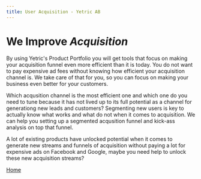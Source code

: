 ```yaml
---
title: User Acquisition - Yetric AB
---
```


# We Improve _Acquisition_

By using Yetric's Product Portfolio you will get tools that focus on making your acquisition funnel even more efficient than it is today. You do not want to pay expensive ad fees without knowing how efficient your acquisition channel is. We take care of that for you, so you can focus on making your business even better for your customers.

Which acqusition channel is the most efficient one and which one do you need to tune because it has not lived up to its full potential as a channel for generationg new leads and customers? Segmenting new users is key to actually know what works and what do not when it comes to acquisition. We can help you setting up a segmented acqusition funnel and kick-ass analysis on top that funnel.

A lot of existing products have unlocked potential when it comes to generate new streams and funnels of acquisition without paying a lot for expensive ads on Facebook and Google, maybe you need help to unlock these new acquisition streams?

[Home](/)

